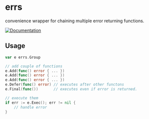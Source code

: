 # errs
convenience wrapper for chaining multiple error returning functions.

[![Documentation](https://img.shields.io/badge/godoc-reference-blue.svg?style=flat-square)](https://godoc.org/github.com/abiosoft/errs)

## Usage
```go
var e errs.Group

// add couple of functions
e.Add(func() error { ... })
e.Add(func() error { ... })
e.Add(func() error { ... })
e.Defer(func() error) // executes after other functons
e.Final(func())       // executes even if error is returned.

// execute them
if err := e.Exec(); err != nil {
    // handle error
}
```